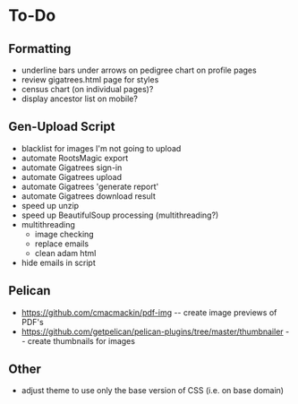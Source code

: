 To-Do
=====

## Formatting

- underline bars under arrows on pedigree chart on profile pages
- review gigatrees.html page for styles
- census chart (on individual pages)?
- display ancestor list on mobile?

## Gen-Upload Script

- blacklist for images I'm not going to upload
- automate RootsMagic export
- automate Gigatrees sign-in
- automate Gigatrees upload
- automate Gigatrees 'generate report'
- automate Gigatrees download result
- speed up unzip
- speed up BeautifulSoup processing (multithreading?)
- multithreading
    + image checking
    + replace emails
    + clean adam html
- hide emails in script

## Pelican

- <https://github.com/cmacmackin/pdf-img> -- create image previews of PDF's
- <https://github.com/getpelican/pelican-plugins/tree/master/thumbnailer> -- create thumbnails for images

## Other

- adjust theme to use only the base version of CSS (i.e. on base domain)
